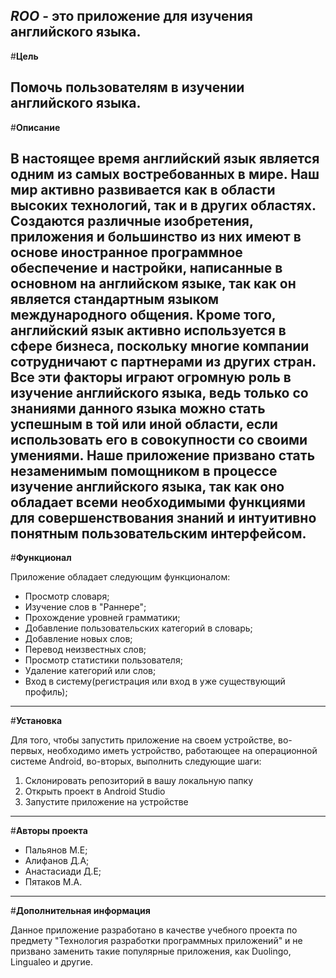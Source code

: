 ***ROO*** - это приложение для изучения английского языка.
---
#**Цель**

Помочь пользователям в изучении английского языка.
---
#**Описание**

В настоящее время английский язык является одним из самых востребованных в мире. Наш мир активно развивается как в области высоких технологий, так и в других областях. Создаются различные изобретения, приложения и большинство из них имеют в основе иностранное программное обеспечение и настройки, написанные в основном на английском языке, так как он является стандартным языком международного общения. Кроме того, английский язык активно используется в сфере бизнеса, поскольку многие компании сотрудничают с партнерами из других стран. Все эти факторы играют огромную роль в изучение английского языка, ведь только со знаниями данного языка можно стать успешным в той или иной области, если использовать его в совокупности со своими умениями.
Наше приложение призвано стать незаменимым помощником в процессе изучение английского языка, так как оно 
обладает всеми необходимыми функциями для совершенствования знаний и интуитивно понятным пользовательским интерфейсом.
---
#**Функционал**

Приложение обладает следующим функционалом:
- Просмотр словаря;
- Изучение слов в "Раннере";
- Прохождение уровней грамматики;
- Добавление пользовательских категорий в словарь;
- Добавление новых слов;
- Перевод неизвестных слов;
- Просмотр статистики пользователя;
- Удаление категорий или слов;
- Вход в систему(регистрация или вход в уже существующий профиль);
---
#**Установка**

Для того, чтобы запустить приложение на своем устройстве, во- первых, необходимо иметь устройство, работающее на операционной 
системе Android, во-вторых, выполнить следующие шаги:
1. Склонировать репозиторий в вашу локальную папку
2. Открыть проект в Android Studio
3. Запустите приложение на устройстве
---
#**Авторы проекта**

- Пальянов М.Е;
- Алифанов Д.А;
- Анастасиади Д.Е;
- Пятаков М.А.
---
#**Дополнительная информация**

Данное приложение разработано в качестве учебного проекта по предмету "Технология разработки программных приложений" и не призвано заменить
такие популярные приложения, как Duolingo, Lingualeo и другие.
 
